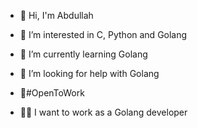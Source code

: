 

- 👋 Hi, I'm Abdullah
- 👀 I’m interested in C, Python and Golang
- 🌱 I’m currently learning Golang
- 🤔 I’m looking for help with Golang


- 🚀#OpenToWork
- 🧑‍💼 I want to work as a Golang developer


<!--
**aabdullahgungor/aabdullahgungor** is a ✨ _special_ ✨ repository because its `README.md` (this file) appears on your GitHub profile.

- 🔭 I’m currently working on ...
- 👯 I’m looking to collaborate on ...
- 💬 Ask me about ...
- 😄 Pronouns: ...
- ⚡ Fun fact: ...
- 📫 How to reach me: 

![Github stats 2](https://github-readme-stats.vercel.app/api?username=aabdullahgungor&show_icons=true&theme=radical)
-->

